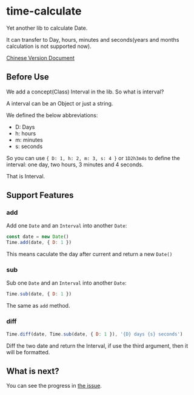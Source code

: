 # time-calculate

Yet another lib to calculate Date.

It can transfer to Day, hours, minutes and seconds(years and months calculation is not supported now).

[Chinese Version Document](https://github.com/csvwolf/time-calculate/blob/master/README.zh.md)

## Before Use
We add a concept(Class) Interval in the lib. So what is interval?

A interval can be an Object or just a string.

We defined the below abbreviations:

- D: Days
- h: hours
- m: minutes
- s: seconds

So you can use `{ D: 1, h: 2, m: 3, s: 4 }` or `1D2h3m4s` to define the interval: one day, two hours, 3 minutes and 4 seconds.

That is Interval.

## Support Features

### add

Add one `Date` and an `Interval` into another `Date`:

```javascript
const date = new Date()
Time.add(date, { D: 1 })
```

This means caculate the day after current and return a new `Date()`

### sub

Sub one `Date` and an `Interval` into another `Date`:

```javascript
Time.sub(date, { D: 1 })
```

The same as `add` method.

### diff

```javascript
Time.diff(date, Time.sub(date, { D: 1 }), '{D} days {s} seconds')
```

Diff the two date and return the Interval, if use the third argument, then it will be formatted.

## What is next?

You can see the progress in [the issue](https://github.com/csvwolf/time-calculate/issues/2).
